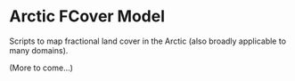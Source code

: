 # Arctic FCover Model

Scripts to map fractional land cover in the Arctic (also broadly applicable to many domains).

(More to come...)
